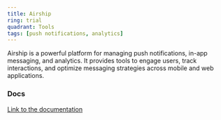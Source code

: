 ```yaml
---
title: Airship
ring: trial
quadrant: Tools
tags: [push notifications, analytics]
---
```


Airship is a powerful platform for managing push notifications, in-app messaging, and analytics. It provides tools to engage users, track interactions, and optimize messaging strategies across mobile and web applications.

### Docs

[Link to the documentation](https://docs.airship.com/)

